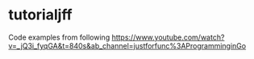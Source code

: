 # tutorialjff

Code examples from following https://www.youtube.com/watch?v=_jQ3i_fyqGA&t=840s&ab_channel=justforfunc%3AProgramminginGo